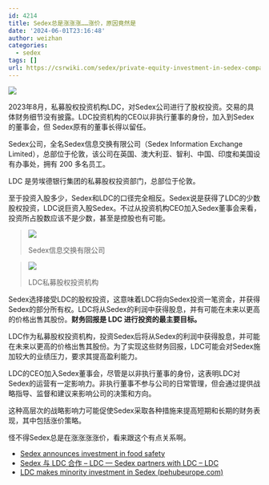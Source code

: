 ```yaml
---
id: 4214
title: Sedex总是涨涨涨……涨价，原因竟然是
date: '2024-06-01T23:16:48'
author: weizhan
categories:
  - sedex
tags: []
url: https://csrwiki.com/sedex/private-equity-investment-in-sedex-company
---
```


![](https://csrwiki.com/wp-content/uploads/2023/11/Sedex-logo-768x194-700x177.png)

2023年8月，私募股权投资机构LDC，对Sedex公司进行了股权投资。交易的具体财务细节没有披露。LDC投资机构的CEO以非执行董事的身份，加入到Sedex的董事会，但 Sedex原有的董事长得以留任。

Sedex公司，全名Sedex信息交换有限公司（Sedex Information Exchange Limited），总部位于伦敦，该公司在英国、澳大利亚、智利、中国、印度和美国设有办事处，拥有 200 多名员工。

LDC 是劳埃德银行集团的私募股权投资部门，总部位于伦敦。

至于投资入股多少，Sedex和LDC的口径完全相反。Sedex说是获得了LDC的少数股权投资，LDC说巨资入股Sedex。不过从投资机构CEO加入Sedex董事会来看，投资所占股数应该不是少数，甚至是控股也有可能。

> ![](https://csrwiki.com/wp-content/uploads/2024/06/image-1-1024x148.png)
>
> Sedex信息交换有限公司

> ![](https://csrwiki.com/wp-content/uploads/2024/06/image-1024x138.png)
>
> LDC私募股权投资机构

Sedex选择接受LDC的股权投资，这意味着LDC将向Sedex投资一笔资金，并获得Sedex的部分所有权。LDC将从Sedex的利润中获得股息，并有可能在未来以更高的价格出售其股份。**财务回报是 LDC 进行投资的最主要目标。**

LDC作为私募股权投资机构，投资Sedex后将从Sedex的利润中获得股息，并可能在未来以更高的价格出售其股份。为了实现这些财务回报，LDC可能会对Sedex施加较大的业绩压力，要求其提高盈利能力。

LDC的CEO加入Sedex董事会，尽管是以非执行董事的身份，这表明LDC对Sedex的运营有一定影响力。非执行董事不参与公司的日常管理，但会通过提供战略指导、监督和建议来影响公司的决策和方向。

这种高层次的战略影响力可能促使Sedex采取各种措施来提高短期和长期的财务表现，其中包括涨价策略。

怪不得Sedex总是在涨涨涨涨价，看来跟这个有点关系啊。

- [Sedex announces investment in food safety](https://www.sedex.com/knowledge-hub/news/sedex-announces-investment/)
- [Sedex 与 LDC 合作 – LDC — Sedex partners with LDC – LDC](https://ldc.co.uk/news/sedex-partners-with-ldc/)
- [LDC makes minority investment in Sedex (pehubeurope.com)](https://www.pehubeurope.com/ldc-makes-minority-investment-in-sedex/)
